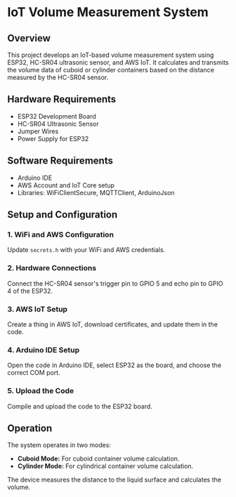 # IoT Volume Measurement System

## Overview
This project develops an IoT-based volume measurement system using ESP32, HC-SR04 ultrasonic sensor, and AWS IoT. It calculates and transmits the volume data of cuboid or cylinder containers based on the distance measured by the HC-SR04 sensor.

## Hardware Requirements
- ESP32 Development Board
- HC-SR04 Ultrasonic Sensor
- Jumper Wires
- Power Supply for ESP32

## Software Requirements
- Arduino IDE
- AWS Account and IoT Core setup
- Libraries: WiFiClientSecure, MQTTClient, ArduinoJson

## Setup and Configuration
### 1. WiFi and AWS Configuration
Update `secrets.h` with your WiFi and AWS credentials.

### 2. Hardware Connections
Connect the HC-SR04 sensor's trigger pin to GPIO 5 and echo pin to GPIO 4 of the ESP32.

### 3. AWS IoT Setup
Create a thing in AWS IoT, download certificates, and update them in the code.

### 4. Arduino IDE Setup
Open the code in Arduino IDE, select ESP32 as the board, and choose the correct COM port.

### 5. Upload the Code
Compile and upload the code to the ESP32 board.

## Operation
The system operates in two modes:
- **Cuboid Mode:** For cuboid container volume calculation.
- **Cylinder Mode:** For cylindrical container volume calculation.

The device measures the distance to the liquid surface and calculates the volume.

